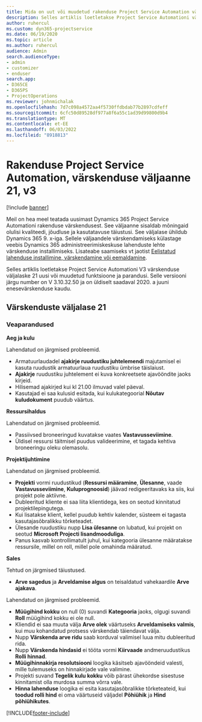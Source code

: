 ```yaml
---
title: Mida on uut või muudetud rakenduse Project Service Automation värskenduse väljaandes 21, V3
description: Selles artiklis loetletakse Project Service Automationi värskenduse väljalaske 21, V3 saadaolevaid funktsioone ja parandusi.
author: ruhercul
ms.custom: dyn365-projectservice
ms.date: 06/19/2020
ms.topic: article
ms.author: ruhercul
audience: Admin
search.audienceType:
- admin
- customizer
- enduser
search.app:
- D365CE
- D365PS
- ProjectOperations
ms.reviewer: johnmichalak
ms.openlocfilehash: 7d7c098a4572aa4f5730ffdbdab77b2897cdfeff
ms.sourcegitcommit: 6cfc50d89528df977a8f6a55c1ad39d99800d9b4
ms.translationtype: MT
ms.contentlocale: et-EE
ms.lasthandoff: 06/03/2022
ms.locfileid: "8918813"
---
```

# <a name="project-service-automation-update-release-21-v3"></a>Rakenduse Project Service Automation, värskenduse väljaanne 21, v3

[!include [banner](../includes/psa-now-project-operations.md)]

Meil on hea meel teatada uusimast Dynamics 365 Project Service Automationi rakenduse värskendusest. See väljaanne sisaldab mõningaid olulisi kvaliteedi, jõudluse ja kasutatavuse täiustusi. See väljalase ühildub Dynamics 365 9. x-iga. Sellele väljaandele värskendamiseks külastage veebis Dynamics 365 administreerimiskeskuse lahenduste lehte värskenduse installimiseks. Lisateabe saamiseks vt jaotist [Eelistatud lahenduse installimine, värskendamine või eemaldamine](/power-platform/admin/install-remove-preferred-solution).

Selles artiklis loetletakse Project Service Automationi V3 värskenduse väljalaske 21 uusi või muudetud funktsioone ja parandusi. Selle versiooni järgu number on V 3.10.32.50 ja on üldiselt saadaval 2020. a juuni enesevärskenduse kaudu.

## <a name="update-release-21"></a>Värskenduste väljalase 21

### <a name="bug-fixes"></a>Veaparandused

**Aeg ja kulu**

Lahendatud on järgmised probleemid.

- Armatuurlaudadel **ajakirje ruudustiku juhtelemendi** majutamisel ei kasuta ruudustik armatuurlaua ruudustiku ümbrise täislaiust.
- **Ajakirje** ruudustiku juhtelement ei kuva konkreetsete ajavööndite jaoks kirjeid.
- Hilisemad ajakirjed kui kl 21.00 ilmuvad valel päeval.
- Kasutajad ei saa kulusid esitada, kui kulukategoorial **Nõutav kuludokument** puudub väärtus.

**Ressursihaldus**

Lahendatud on järgmised probleemid.

- Passiivsed broneeringud kuvatakse vaates **Vastavusseviimine**.
- Üldisel ressursi täitmisel puudus valideerimine, et tagada kehtiva broneeringu oleku olemasolu.

**Projektijuhtimine**

Lahendatud on järgmised probleemid.

- **Projekti** vormi ruudustikud (**Ressursi määramine**, **Ülesanne**, vaade **Vastavusseviimine**, **Kuluprognoosid**) jäävad redigeeritavaks ka siis, kui projekt pole aktiivne.
- Dubleeritud kliente ei saa liita klientidega, kes on seotud kinnitatud projektilepingutega.
- Kui lisatakse klient, kellel puudub kehtiv kalender, süsteem ei tagasta kasutajasõbralikku tõrketeadet.
- Ülesande ruudustiku nupp **Lisa ülesanne** on lubatud, kui projekt on seotud **Microsoft Projecti lisandmooduliga**.
- Panus kasvab kontrollimatult juhul, kui kategooria ülesanne määratakse ressursile, millel on roll, millel pole omahinda määratud.

**Sales**

Tehtud on järgmised täiustused.

- **Arve sagedus** ja **Arveldamise algus** on teisaldatud vahekaardile **Arve ajakava**.

Lahendatud on järgmised probleemid.

- **Müügihind kokku** on null (0) suvandi **Kategooria** jaoks, olgugi suvandi **Roll** müügihind kokku ei ole null.
- Kliendid ei saa muuta välja **Arve olek** väärtuseks **Arveldamiseks valmis**, kui muu kohandatud protsess värskendab täiendavat välja.
- Nupp **Värskenda arve ridu** saab korduval valimisel luua mitu dubleeritud rida.
- Nupp **Värskenda hindasid** ei tööta vormi **Kiirvaade** andmeruudustikus **Rolli hinnad**.
- **Müügihinnakirja resolutsiooni** loogika käsitseb ajavööndeid valesti, mille tulemuseks on hinnakirjade vale valimine.
- Projekti suvand **Tegelik kulu kokku** võib pärast ühekordse sisestuse kinnitamist olla murdosa summa võrra vale.
- **Hinna lahenduse** loogika ei esita kasutajasõbralikke tõrketeateid, kui **toodud rolli hind** ei oma väärtuseid väljadel **Põhiühik** ja **Hind põhiühikutes**.


[!INCLUDE[footer-include](../includes/footer-banner.md)]
